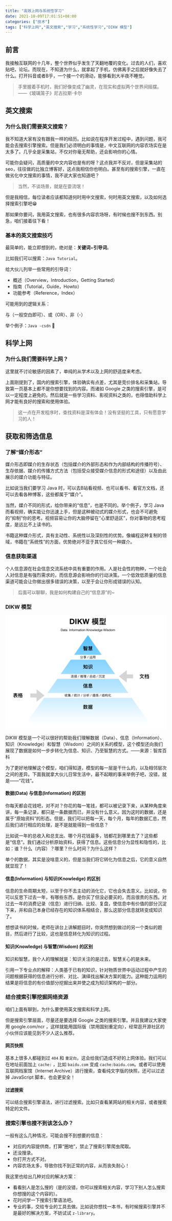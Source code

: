 ```yaml
---
title: "高效上网与系统性学习"
date: 2021-10-09T17:01:51+08:00
categories: ["技术"]
tags: ["科学上网","英文搜索","学习","系统性学习","DIKW 模型"]
---
```


## 前言

我接触互联网的十几年，整个世界似乎发生了天翻地覆的变化。过去的人们，喜欢贴吧，论坛。而现在，不知道为什么，就拿起了手机，仿佛离手之后就好像失去了什么。打开抖音或者B乎，一个接一个的滑动，能够看到大半夜不睡觉。

> 手里握着手机时，我们好像变成了幽灵，在现实和虚拟两个世界间摇摆。——《玻璃笼子》尼古拉斯·卡尔

## 英文搜索

### 为什么我们需要英文搜索？

我不知道大家有没有跟我一样的经历。比如说在程序开发过程中，遇到问题，我可能会去搜索引擎搜索。但是我们必须明白的事情是，中文互联网的内容农场实在是太多了。几乎全是采集站，不仅对你毫无帮助，还会影响你的心情。

可能你会疑问，高质量的中文内容也是有的呀？这点我并不反对，但是采集站的 seo，往往做的比独立博客好，这点我相信你也明白。甚至有的搜索引擎，一直在做劣化中文搜索的事情，我不说大家也知道吧？

> 当然，不谈场景，就是在耍流氓！

但是我相信，每位读者应该都知道何时用中文搜索，何时用英文搜索，以及如何选择搜索引擎吧😁

那如果你要问，我用英文搜索，也有很多内容农场呀，有时候也搜不到东西。别急，咱们接着往下看！

### 基本的英文搜索技巧

最简单的，能立即想到的，绝对是：**关键词**+**引导词**。

比如我们可以搜索：`Java Tutorial`。

给大伙儿列举一些常用的引导词：

* 概述（Overview，Introduction，Getting Started）
* 指南（Tutorial，Guide，Howto）
* 功能参考（Reference，Index）

可能用到的逻辑关系：

与（一般空白即可）、或（OR）、非（-）

举个例子：`Java -csdn` 🤣

## 科学上网

### 为什么我们需要科学上网？

这里就不讨论敏感的因素了，单纯的从学术以及上网的舒适度来考虑。

上面刚提到了，国内的搜索引擎，体验确实有点差，尤其是竞价排名和采集站，导致第一页基本上都不是你想要找到的内容。而诸如 Google 之类的搜索引擎，是可以一定程度上避免的。然后就是一些学习资料、影视资料之类的，也得借助科学上网才能有良好的搜索和使用体验。

> 这一点在开发程序时，查找资料是深有体会！没有坚挺的工具，只有愿意学习的人！

## 获取和筛选信息

### 了解“媒介形态”

媒介形态即媒介的生存状态（包括媒介的外部形态和作为内部结构的传播符号）、生存依据、媒介的传播方式方法（包括受众接受媒介信息的形式和途径）以及由此展示的媒介功能与特征。

比如说当我们要学习 Java 时，可以去B站看视频、也可以看书、看官方文档，还可以去看各种博客，这些都属于“媒介”。

当然，媒介不同的形式，给你带来的“信息”，也是不同的。举个例子，学习 Java 而看视频，确实能让你迅速上手，但是这种被动式的媒介形式，也会不可避免的“抑制”你的思考。视频容易让你的大脑停留在“心里舒适区”，你对事物的思考程度，是远比不上读书的。

书籍这种媒介形式，具有主动性、系统性以及深刻性的优势。像编程这种复制的领域，书籍在“系统性”的方面，优势绝对不亚于其它任何一种媒介。

### 信息获取渠道

个人信息源在社会信息交流系统中具有重要的作用。人是社会性的物种，一个社会人对信息是有强烈需求的，而信息源会影响你的行动决策。一个低效低质量的信息渠道可能会让你做出很多错误的决策，以至于会让你形成错误的认知。

> 后面可以聊聊，我是如何构建自己的“信息源”的~

### DIKW 模型

![](/images/tech/2021/internet_surfing/internet_surfing001.png)

DIKW 模型是一个可以很好的帮助我们理解数据（Data）、信息（Information）、知识（Knowledge）和智慧（Wisdom）之间的关系的模型，这个模型还向我们展现了数据是如何一步步转化为信息、知识、乃至智慧的方式。——来源：智库百科

为了更好地理解这个模型，咱们得知道，模型的每一层是干什么的，以及相邻层次之间的差异。下面我就拿大伙儿日常生活中，最不起眼的事来举例子吧，没错，就是——“花钱”。

#### 数据(Data) 与信息(Information) 的区别

你每天都会花钱吧，对不对？你花的每一笔钱，都可以被记录下来，从某种角度来讲，每一条记录，都只是一条数据而已，并没有什么意义。因为这时的数据，还是属于“原始资料”的形态。但是，我们可以把每一天，每个月，每年的数据汇总，然后我们进行相应的处理，是不是就能得到一些信息？

比如说一年的总收入和总支出、哪个月花钱最多，钱都花到哪里去了？这些都是“信息”。我们通过分析原始资料，获得了信息。这些信息分为显性和隐性的，比如：谁？什么（内容）？哪里？什么时间？为什么这样？

单个的数据，其实是没啥意义的，但是当我们将它转化为信息之后，它的意义自然就显现了！

#### 信息(Information) 与知识(Knowledge) 的区别

信息的生命周期太短，以至于你不去主动的消化它，它也会失去意义。比如说，你可以反思下过去一年，有哪些东西，是你买了但没必要买的，而且很贵的东西。对过去一年的消费记录（信息）进行归纳、比较、复盘，使信息中有价值的部分沉淀下来，并和自己本身已经存在的知识体系相结合，那么这部分信息就转变成知识了。

想想读书的时候，老师在讲台上讲解题目时，你突然想到做过的另一个类似的题目，然后进行了比较，这也是信息转化为知识的过程。

#### 知识(Knowledge) 与智慧(Wisdom) 的区别

知识和智慧，我个人的理解就是：知识关注的是过去，智慧关心的是未来。

引用一下专业点的解释：人类基于已有的知识，针对物质世界中运动过程中产生的问题根据获得的信息进行分析、对比、演绎找出解决方案的能力。这种能力运用的结果是将信息的有价值部分挖掘出来并使之成为知识架构的一部分。

### 结合搜索引擎挖掘网络资源

咱们上面有聊到，为什么要使用英文搜索和科学上网。

但是搜索引擎层面，尽量还是要选择 Google 之类的搜索引擎。并且我建议大家使用 google.com/ncr ，这样就能用国际版（禁用国别重定向），经常逛开源社区的小伙伴应该能见到不少人这么推荐。

#### 网页快照

基本上很多人都碰到过 `404` 和 `重定向`，这会给我们造成不好的上网体验。我们可以在地址前面加上 `cache:` ，比如 `baidu.com` 变成 `cache:baidu.com`。或者可以使用互联网档案馆（Internet Archive）进行搜索，查看纯文字版的快照，还可以过滤掉 JavaScript 脚本，也会更安全！

#### 过滤搜索

可以结合搜索引擎语法，进行过滤搜索。比如只查看某网站的相关内容，或者搜索特定的文件。

### 搜索引擎也搜不到该怎么办？

一般有这么几种情况，可能会搜不到想要的信息：

* 对应的内容提供商，打算“圈地”，禁止了搜索引擎爬虫爬取。
* 还没搜录。
* 你打开方式不对。
* 内容农场太多，导致你找不到正常的内容，从而丧失耐心！

我这里也给出几种对应的解决方案：

* 看看别人是怎么搜的（是的没错，你可以搜索相关内容，学习下别人怎么搜索你想搜的这个内容的）。
* 花时间学一下搜索引擎语法吧。
* 专业的事，交给专业的工具去做。比如说你想找一本书，有时候搜索引擎并不是最好的解决方案，不妨试试 `z-library`。
